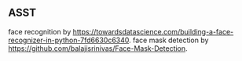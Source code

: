 ## ASST
face recognition by https://towardsdatascience.com/building-a-face-recognizer-in-python-7fd6630c6340.
face mask detection by https://github.com/balajisrinivas/Face-Mask-Detection.
